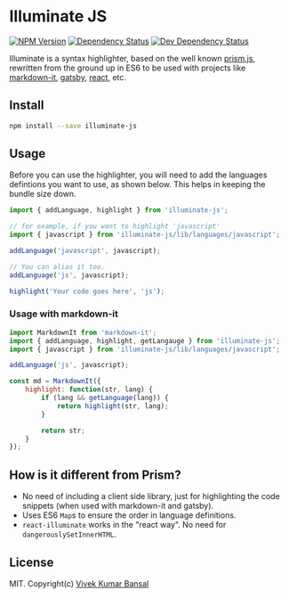 # Illuminate JS

[![NPM Version](https://img.shields.io/npm/v/illuminate-js.svg?style=flat-square)](https://npmjs.org/package/illuminate-js)
[![Dependency Status](https://david-dm.org/vkbansal/illuminate-js/status.svg?style=flat-square&path=packages/illuminate-js)](https://david-dm.org/vkbansal/illuminate-js?path=packages/illuminate-js)
[![Dev Dependency Status](https://david-dm.org/vkbansal/illuminate-js/dev-status.svg?style=flat-square&path=packages/illuminate-js)](https://david-dm.org/vkbansal/illuminate-js?path=packages/illuminate-js&type=dev)

Illuminate is a syntax highlighter, based on the well known [prism.js](http://prismjs.com),
rewritten from the ground up in ES6 to be used with projects like
[markdown-it](https://github.com/markdown-it/markdown-it),
[gatsby](https://github.com/gatsbyjs/gatsby), [react](https://facebook.github.io/react/), etc.

## Install

```bash
npm install --save illuminate-js
```

## Usage

Before you can use the highlighter, you will need to add the languages defintions you want to use,
as shown below. This helps in keeping the bundle size down.

```js
import { addLanguage, highlight } from 'illuminate-js';

// for example, if you want to highlight 'javascript'
import { javascript } from 'illuminate-js/lib/languages/javascript';

addLanguage('javascript', javascript);

// You can alias it too.
addLanguage('js', javascript);

highlight('Your code goes here', 'js');
```

### Usage with markdown-it

```js
import MarkdownIt from 'markdown-it';
import { addLanguage, highlight, getLangauge } from 'illuminate-js';
import { javascript } from 'illuminate-js/lib/languages/javascript';

addLanguage('js', javascript);

const md = MarkdownIt({
    highlight: function(str, lang) {
        if (lang && getLanguage(lang)) {
            return highlight(str, lang);
        }

        return str;
    }
});
```

## How is it different from Prism?

* No need of including a client side library, just for highlighting the code snippets (when used
  with markdown-it and gatsby).
* Uses ES6 `Map`s to ensure the order in language definitions.
* `react-illuminate` works in the "react way". No need for `dangerouslySetInnerHTML`.

## License

MIT. Copyright(c) [Vivek Kumar Bansal](http://vkbansal.me/)
